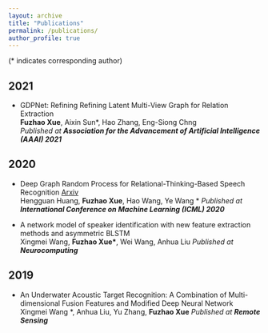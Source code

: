 ```yaml
---
layout: archive
title: "Publications"
permalink: /publications/
author_profile: true
---
```


(* indicates corresponding author)

## 2021
* GDPNet: Refining Refining Latent Multi-View Graph for Relation Extraction  
  **Fuzhao Xue**, Aixin Sun*, Hao Zhang, Eng-Siong Chng   
  *Published at **Association for the Advancement of Artificial Intelligence (AAAI) 2021***
  
## 2020
* Deep Graph Random Process for Relational-Thinking-Based Speech Recognition [Arxiv](https://arxiv.org/abs/2007.02126) \
  Hengguan Huang, **Fuzhao Xue**, Hao Wang, Ye Wang *
  *Published at **International Conference on Machine Learning (ICML) 2020***

* A network model of speaker identification with new feature extraction methods and asymmetric BLSTM  
  Xingmei Wang, **Fuzhao Xue\***, Wei Wang, Anhua Liu
  *Published at **Neurocomputing***
  
## 2019
* An Underwater Acoustic Target Recognition: A Combination of Multi-dimensional Fusion Features and Modified Deep Neural Network  
  Xingmei Wang *, Anhua Liu, Yu Zhang, **Fuzhao Xue**
  *Published at **Remote Sensing***
